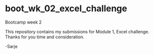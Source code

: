 # boot_wk_02_excel_challenge
Bootcamp week 2

This repository contains my submissions for Module 1, Excel challenge.  
Thanks for you time and consideration.

-Sarje
